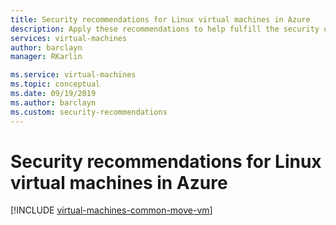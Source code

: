 ```yaml
---
title: Security recommendations for Linux virtual machines in Azure
description: Apply these recommendations to help fulfill the security obligations described in the shared responsibility model and to improve the overall security of your deployments.
services: virtual-machines
author: barclayn
manager: RKarlin

ms.service: virtual-machines
ms.topic: conceptual
ms.date: 09/19/2019
ms.author: barclayn
ms.custom: security-recommendations
---
```


# Security recommendations for Linux virtual machines in Azure


[!INCLUDE [virtual-machines-common-move-vm](../../../includes/virtual-machines-security-recommendations.md)]
